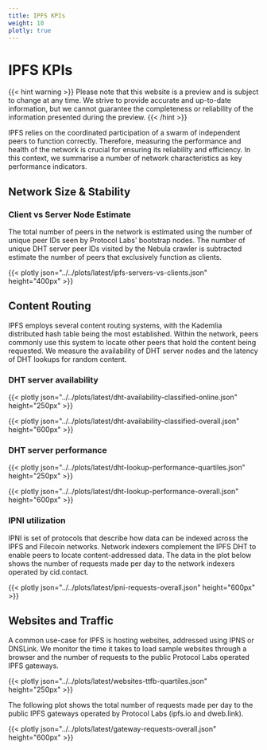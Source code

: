 ```yaml
---
title: IPFS KPIs
weight: 10
plotly: true
---
```

# IPFS KPIs

{{< hint warning >}}
Please note that this website is a preview and is subject to change at any time. 
We strive to provide accurate and up-to-date information, but we cannot guarantee 
the completeness or reliability of the information presented during the preview. 
{{< /hint >}}


IPFS relies on the coordinated participation of a swarm of independent peers to function correctly. Therefore, measuring the performance and health of the network is crucial for ensuring its reliability and efficiency. In this context, we summarise a number of network characteristics as key performance indicators. 

## Network Size & Stability

### Client vs Server Node Estimate

The total number of peers in the network is estimated using the number of unique peer IDs seen by Protocol Labs' bootstrap nodes. The number of unique DHT server peer IDs visited by the Nebula crawler is subtracted estimate the number of peers that exclusively function as clients.

{{< plotly json="../../plots/latest/ipfs-servers-vs-clients.json" height="400px" >}}

## Content Routing 

IPFS employs several content routing systems, with the Kademlia distributed hash table being the most established. Within the network, peers commonly use this system to locate other peers that hold the content being requested. We measure the availability of DHT server nodes and the latency of DHT lookups for random content.

### DHT server availability

{{< plotly json="../../plots/latest/dht-availability-classified-online.json" height="250px" >}}

{{< plotly json="../../plots/latest/dht-availability-classified-overall.json" height="600px" >}}

### DHT server performance

{{< plotly json="../../plots/latest/dht-lookup-performance-quartiles.json" height="250px" >}}

{{< plotly json="../../plots/latest/dht-lookup-performance-overall.json" height="600px" >}}

### IPNI utilization

IPNI is set of protocols that describe how data can be indexed across the IPFS and Filecoin networks. Network indexers complement the IPFS DHT to enable peers to locate content-addressed data. The data in the plot below shows the number of requests made per day to the network indexers operated by cid.contact.

{{< plotly json="../../plots/latest/ipni-requests-overall.json" height="600px" >}}


## Websites and Traffic

A common use-case for IPFS is hosting websites, addressed using IPNS or DNSLink. We monitor the time it takes to load sample websites through a browser and the number of requests to the public Protocol Labs operated IPFS gateways. 

{{< plotly json="../../plots/latest/websites-ttfb-quartiles.json" height="250px" >}}

The following plot shows the total number of requests made per day to the public IPFS gateways operated by Protocol Labs (ipfs.io and dweb.link).

{{< plotly json="../../plots/latest/gateway-requests-overall.json" height="600px" >}}



